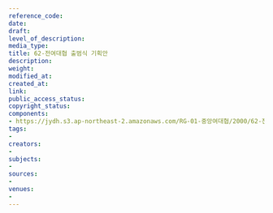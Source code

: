 ```yaml
---
reference_code: 
date: 
draft: 
level_of_description: 
media_type: 
title: 62-전여대협 출범식 기획안
description: 
weight: 
modified_at: 
created_at: 
link: 
public_access_status: 
copyright_status: 
components:
- https://jydh.s3.ap-northeast-2.amazonaws.com/RG-01-중앙여대협/2000/62-전여대협+출범식+기획안.pdf
tags:
- 
creators:
- 
subjects:
- 
sources:
- 
venues:
- 
---
```


